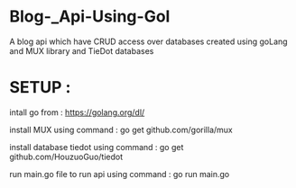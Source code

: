 # Blog-_Api-Using-Gol
A blog api which have CRUD access over databases created using goLang and MUX library and TieDot databases
# SETUP :
intall go from : https://golang.org/dl/

install MUX using command : go get github.com/gorilla/mux

install database tiedot  using command : go get  github.com/HouzuoGuo/tiedot

run main.go file to run api using command : go run main.go
